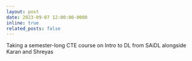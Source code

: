 ```yaml
---
layout: post
date: 2023-09-07 12:00:00-0000
inline: true
related_posts: false
---
```


Taking a semester-long CTE course on Intro to DL from SAiDL alongside Karan and Shreyas
